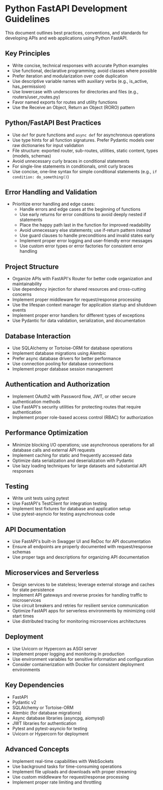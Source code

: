 # Python FastAPI Development Guidelines

This document outlines best practices, conventions, and standards for developing APIs and web applications using Python FastAPI.

## Key Principles

- Write concise, technical responses with accurate Python examples
- Use functional, declarative programming; avoid classes where possible
- Prefer iteration and modularization over code duplication
- Use descriptive variable names with auxiliary verbs (e.g., is_active, has_permission)
- Use lowercase with underscores for directories and files (e.g., routers/user_routes.py)
- Favor named exports for routes and utility functions
- Use the Receive an Object, Return an Object (RORO) pattern

## Python/FastAPI Best Practices

- Use `def` for pure functions and `async def` for asynchronous operations
- Use type hints for all function signatures. Prefer Pydantic models over raw dictionaries for input validation
- File structure: exported router, sub-routes, utilities, static content, types (models, schemas)
- Avoid unnecessary curly braces in conditional statements
- For single-line statements in conditionals, omit curly braces
- Use concise, one-line syntax for simple conditional statements (e.g., `if condition: do_something()`)

## Error Handling and Validation

- Prioritize error handling and edge cases:
  - Handle errors and edge cases at the beginning of functions
  - Use early returns for error conditions to avoid deeply nested if statements
  - Place the happy path last in the function for improved readability
  - Avoid unnecessary else statements; use if-return pattern instead
  - Use guard clauses to handle preconditions and invalid states early
  - Implement proper error logging and user-friendly error messages
  - Use custom error types or error factories for consistent error handling

## Project Structure

- Organize APIs with FastAPI's Router for better code organization and maintainability
- Use dependency injection for shared resources and cross-cutting concerns
- Implement proper middleware for request/response processing
- Use the lifespan context manager for application startup and shutdown events
- Implement proper error handlers for different types of exceptions
- Use Pydantic for data validation, serialization, and documentation

## Database Interaction

- Use SQLAlchemy or Tortoise-ORM for database operations
- Implement database migrations using Alembic
- Prefer async database drivers for better performance
- Use connection pooling for database connections
- Implement proper database session management

## Authentication and Authorization

- Implement OAuth2 with Password flow, JWT, or other secure authentication methods
- Use FastAPI's security utilities for protecting routes that require authentication
- Implement proper role-based access control (RBAC) for authorization

## Performance Optimization

- Minimize blocking I/O operations; use asynchronous operations for all database calls and external API requests
- Implement caching for static and frequently accessed data
- Optimize data serialization and deserialization with Pydantic
- Use lazy loading techniques for large datasets and substantial API responses

## Testing

- Write unit tests using pytest
- Use FastAPI's TestClient for integration testing
- Implement test fixtures for database and application setup
- Use pytest-asyncio for testing asynchronous code

## API Documentation

- Use FastAPI's built-in Swagger UI and ReDoc for API documentation
- Ensure all endpoints are properly documented with request/response schemas
- Use proper tags and descriptions for organizing API documentation

## Microservices and Serverless

- Design services to be stateless; leverage external storage and caches for state persistence
- Implement API gateways and reverse proxies for handling traffic to microservices
- Use circuit breakers and retries for resilient service communication
- Optimize FastAPI apps for serverless environments by minimizing cold start times
- Use distributed tracing for monitoring microservices architectures

## Deployment

- Use Uvicorn or Hypercorn as ASGI server
- Implement proper logging and monitoring in production
- Use environment variables for sensitive information and configuration
- Consider containerization with Docker for consistent deployment environments

## Key Dependencies

- FastAPI
- Pydantic v2
- SQLAlchemy or Tortoise-ORM
- Alembic (for database migrations)
- Async database libraries (asyncpg, aiomysql)
- JWT libraries for authentication
- Pytest and pytest-asyncio for testing
- Uvicorn or Hypercorn for deployment

## Advanced Concepts

- Implement real-time capabilities with WebSockets
- Use background tasks for time-consuming operations
- Implement file uploads and downloads with proper streaming
- Use custom middleware for request/response processing
- Implement proper rate limiting and throttling 